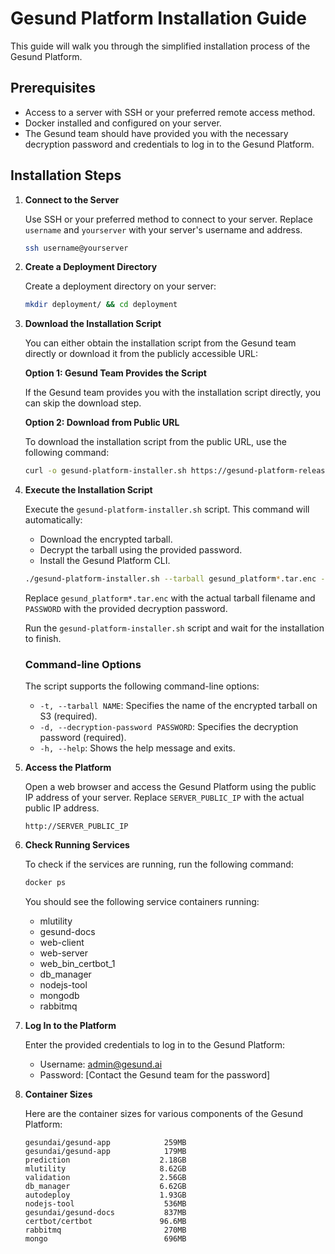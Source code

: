 # Gesund Platform Installation Guide

This guide will walk you through the simplified installation process of the Gesund Platform.

## Prerequisites

- Access to a server with SSH or your preferred remote access method.
- Docker installed and configured on your server.
- The Gesund team should have provided you with the necessary decryption password and credentials to log in to the Gesund Platform.

## Installation Steps

1. **Connect to the Server**

    Use SSH or your preferred method to connect to your server. Replace `username` and `yourserver` with your server's username and address.

    ```bash
    ssh username@yourserver
    ```

2. **Create a Deployment Directory**

    Create a deployment directory on your server:

    ```bash
    mkdir deployment/ && cd deployment
    ```

3. **Download the Installation Script**

    You can either obtain the installation script from the Gesund team directly or download it from the publicly accessible URL:

    **Option 1: Gesund Team Provides the Script**

    If the Gesund team provides you with the installation script directly, you can skip the download step.

    **Option 2: Download from Public URL**

    To download the installation script from the public URL, use the following command:

    ```bash
    curl -o gesund-platform-installer.sh https://gesund-platform-releases.s3.amazonaws.com/gesund-platform-installer.sh
    ```

4. **Execute the Installation Script**

    Execute the `gesund-platform-installer.sh` script. This command will automatically:

    - Download the encrypted tarball.
    - Decrypt the tarball using the provided password.
    - Install the Gesund Platform CLI.

    ```bash
    ./gesund-platform-installer.sh --tarball gesund_platform*.tar.enc --decryption-password PASSWORD 
    ```
    Replace `gesund_platform*.tar.enc` with the actual tarball filename and `PASSWORD` with the provided decryption password.

    Run the `gesund-platform-installer.sh` script and wait for the installation to finish. 


    ###  Command-line Options

    The script supports the following command-line options:

    - `-t, --tarball NAME`: Specifies the name of the encrypted tarball on S3 (required).
    - `-d, --decryption-password PASSWORD`: Specifies the decryption password (required).
    - `-h, --help`: Shows the help message and exits.

    
    

5. **Access the Platform**

    Open a web browser and access the Gesund Platform using the public IP address of your server. Replace `SERVER_PUBLIC_IP` with the actual public IP address.

    ```
    http://SERVER_PUBLIC_IP
    ```

6. **Check Running Services**

    To check if the services are running, run the following command:

    ```bash
    docker ps
    ```

    You should see the following service containers running:

    - mlutility
    - gesund-docs
    - web-client
    - web-server
    - web_bin_certbot_1
    - db_manager
    - nodejs-tool
    - mongodb
    - rabbitmq

7. **Log In to the Platform**

    Enter the provided credentials to log in to the Gesund Platform:

    - Username: admin@gesund.ai
    - Password: [Contact the Gesund team for the password]

8. **Container Sizes**

    Here are the container sizes for various components of the Gesund Platform:

    ```
    gesundai/gesund-app            259MB
    gesundai/gesund-app            179MB
    prediction                    2.18GB
    mlutility                     8.62GB
    validation                    2.56GB
    db_manager                    6.62GB
    autodeploy                    1.93GB
    nodejs-tool                    536MB
    gesundai/gesund-docs           837MB
    certbot/certbot               96.6MB
    rabbitmq                       270MB
    mongo                          696MB
    ```

